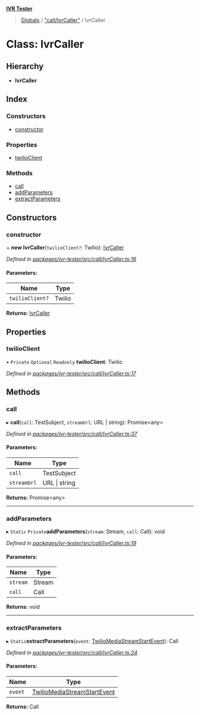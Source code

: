 **[IVR Tester](../README.md)**

> [Globals](../README.md) / ["call/IvrCaller"](../modules/_call_ivrcaller_.md) / IvrCaller

# Class: IvrCaller

## Hierarchy

* **IvrCaller**

## Index

### Constructors

* [constructor](_call_ivrcaller_.ivrcaller.md#constructor)

### Properties

* [twilioClient](_call_ivrcaller_.ivrcaller.md#twilioclient)

### Methods

* [call](_call_ivrcaller_.ivrcaller.md#call)
* [addParameters](_call_ivrcaller_.ivrcaller.md#addparameters)
* [extractParameters](_call_ivrcaller_.ivrcaller.md#extractparameters)

## Constructors

### constructor

\+ **new IvrCaller**(`twilioClient?`: Twilio): [IvrCaller](_call_ivrcaller_.ivrcaller.md)

*Defined in [packages/ivr-tester/src/call/IvrCaller.ts:16](https://github.com/SketchingDev/ivr-tester/blob/3ff21e1/packages/ivr-tester/src/call/IvrCaller.ts#L16)*

#### Parameters:

Name | Type |
------ | ------ |
`twilioClient?` | Twilio |

**Returns:** [IvrCaller](_call_ivrcaller_.ivrcaller.md)

## Properties

### twilioClient

• `Private` `Optional` `Readonly` **twilioClient**: Twilio

*Defined in [packages/ivr-tester/src/call/IvrCaller.ts:17](https://github.com/SketchingDev/ivr-tester/blob/3ff21e1/packages/ivr-tester/src/call/IvrCaller.ts#L17)*

## Methods

### call

▸ **call**(`call`: TestSubject, `streamUrl`: URL \| string): Promise\<any>

*Defined in [packages/ivr-tester/src/call/IvrCaller.ts:37](https://github.com/SketchingDev/ivr-tester/blob/3ff21e1/packages/ivr-tester/src/call/IvrCaller.ts#L37)*

#### Parameters:

Name | Type |
------ | ------ |
`call` | TestSubject |
`streamUrl` | URL \| string |

**Returns:** Promise\<any>

___

### addParameters

▸ `Static` `Private`**addParameters**(`stream`: Stream, `call`: Call): void

*Defined in [packages/ivr-tester/src/call/IvrCaller.ts:19](https://github.com/SketchingDev/ivr-tester/blob/3ff21e1/packages/ivr-tester/src/call/IvrCaller.ts#L19)*

#### Parameters:

Name | Type |
------ | ------ |
`stream` | Stream |
`call` | Call |

**Returns:** void

___

### extractParameters

▸ `Static`**extractParameters**(`event`: [TwilioMediaStreamStartEvent](../interfaces/_call_ivrcaller_.twiliomediastreamstartevent.md)): Call

*Defined in [packages/ivr-tester/src/call/IvrCaller.ts:24](https://github.com/SketchingDev/ivr-tester/blob/3ff21e1/packages/ivr-tester/src/call/IvrCaller.ts#L24)*

#### Parameters:

Name | Type |
------ | ------ |
`event` | [TwilioMediaStreamStartEvent](../interfaces/_call_ivrcaller_.twiliomediastreamstartevent.md) |

**Returns:** Call
